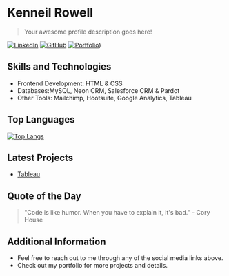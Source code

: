<!-- Replace with your profile name and description -->
# Kenneil Rowell
> Your awesome profile description goes here!

<!-- Replace with your social media and contact information -->
[![LinkedIn](https://img.shields.io/badge/-LinkedIn-blue?style=flat&logo=linkedin&logoColor=white)](https://www.linkedin.com/in/kenneilrowell)
[![GitHub](https://img.shields.io/badge/-GitHub-black?style=flat&logo=github&logoColor=white)](https://github.com/krowell0)
[![Portfolio](https://img.shields.io/badge/-Portfolio-black?style=flat&logo=google-chrome&logoColor=white)](https://github.com/krowell0/KRowell.Github.io.portfolio.git))

<!-- Replace with your preferred programming languages and technologies -->
## Skills and Technologies
- Frontend Development: HTML & CSS
- Databases:MySQL, Neon CRM, Salesforce CRM & Pardot
- Other Tools: Mailchimp, Hootsuite, Google Analytics, Tableau


<!-- Replace with your top programming languages -->
## Top Languages
[![Top Langs](https://github-readme-stats.vercel.app/api/top-langs/?username=yourusername&layout=compact)](https://github.com/krowell0)

<!-- Replace with your blog posts or latest project details -->
##  Latest Projects
- [Tableau](https://public.tableau.com/app/profile/kenneil.rowell)


<!-- Replace with your favorite programming quote -->
## Quote of the Day
> "Code is like humor. When you have to explain it, it's bad." - Cory House

<!-- Replace with any other sections or information you want to include -->
## Additional Information
- Feel free to reach out to me through any of the social media links above.
- Check out my portfolio for more projects and details.
